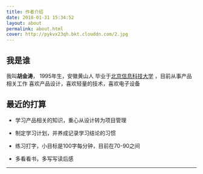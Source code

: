 ```yaml
---
title: 作者介绍
date: 2018-01-31 15:34:52
layout: about
permalink: about.html
cover: http://pykvx23qh.bkt.clouddn.com/2.jpg
---
```

<meting-js server="netease" type="song" id="95377" autoplay="true" ></meting-js>


## 我是谁
我叫**胡金涛**，
1995年生，安徽黄山人
毕业于[北京信息科技大学](https://baike.baidu.com/item/%E5%8C%97%E4%BA%AC%E4%BF%A1%E6%81%AF%E7%A7%91%E6%8A%80%E5%A4%A7%E5%AD%A6/441344?fr=aladdin) ，目前从事产品相关工作
喜欢产品设计，喜欢轻量的技术，喜欢电子设备

## 最近的打算

- 学习产品相关的知识，重心从设计转为项目管理

- 制定学习计划，并养成记录学习结论的习惯

- 练习打字，小目标是100字每分钟，目前在70-90之间

- 多看看书，多写写读后感

---